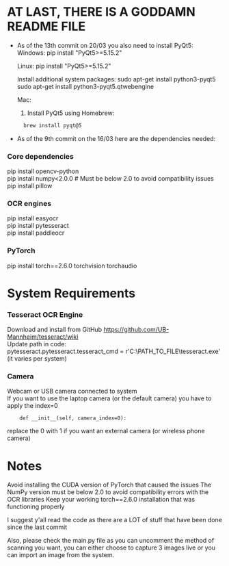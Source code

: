 # AT LAST, THERE IS A GODDAMN README FILE

- As of the 13th commit on 20/03 you also need to install PyQt5:
  Windows:
    pip install "PyQt5>=5.15.2"

  Linux:
      pip install "PyQt5>=5.15.2"
  
    Install additional system packages:
      sudo apt-get install python3-pyqt5
      sudo apt-get install python3-pyqt5.qtwebengine

  Mac:
   1. Install PyQt5 using Homebrew:
   ```bash
     brew install pyqt@5


- As of the 9th commit on the 16/03 here are the dependencies needed:

 
### Core dependencies
pip install opencv-python   
pip install numpy<2.0.0  # Must be below 2.0 to avoid compatibility issues  
pip install pillow

### OCR engines
pip install easyocr  
pip install pytesseract   
pip install paddleocr 

### PyTorch 
pip install torch==2.6.0 torchvision torchaudio


# System Requirements
### Tesseract OCR Engine  

Download and install from GitHub https://github.com/UB-Mannheim/tesseract/wiki  
Update path in code:  
pytesseract.pytesseract.tesseract_cmd = r'C:\PATH_TO_FILE\tesseract.exe' (it varies per system)

### Camera  
Webcam or USB camera connected to system    
If you want to use the laptop camera (or the default camera) you have to apply the index=0
```
    def __init__(self, camera_index=0):
```
replace the 0 with 1 if you want an external camera (or wireless phone camera)

# Notes 
Avoid installing the CUDA version of PyTorch that caused the issues
The NumPy version must be below 2.0 to avoid compatibility errors with the OCR libraries
Keep your working torch==2.6.0 installation that was functioning properly

I suggest y'all read the code as there are a LOT of stuff that have been done since the last commit  

Also, please check the main.py file as you can uncomment the method of scanning you want,
you can either choose to capture 3 images live or you can import an image from the system.



